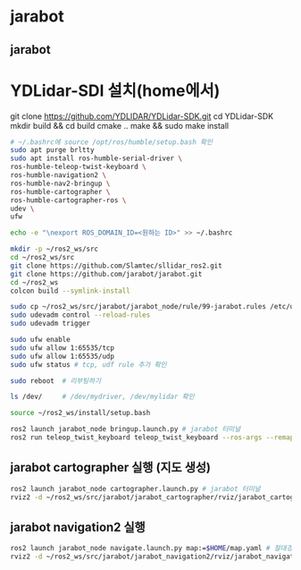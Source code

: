 # jarabot
## jarabot

# YDLidar-SDI 설치(home에서)
git clone https://github.com/YDLIDAR/YDLidar-SDK.git
cd YDLidar-SDK
mkdir build && cd build
cmake ..
make && sudo make install

```bash
# ~/.bashrc에 source /opt/ros/humble/setup.bash 확인
sudo apt purge brltty
sudo apt install ros-humble-serial-driver \
ros-humble-teleop-twist-keyboard \
ros-humble-navigation2 \
ros-humble-nav2-bringup \
ros-humble-cartographer \
ros-humble-cartographer-ros \
udev \
ufw

echo -e "\nexport ROS_DOMAIN_ID=<원하는 ID>" >> ~/.bashrc

mkdir -p ~/ros2_ws/src
cd ~/ros2_ws/src
git clone https://github.com/Slamtec/sllidar_ros2.git
git clone https://github.com/jarabot/jarabot.git
cd ~/ros2_ws
colcon build --symlink-install

sudo cp ~/ros2_ws/src/jarabot/jarabot_node/rule/99-jarabot.rules /etc/udev/rules.d/
sudo udevadm control --reload-rules
sudo udevadm trigger

sudo ufw enable
sudo ufw allow 1:65535/tcp
sudo ufw allow 1:65535/udp
sudo ufw status # tcp, udf rule 추가 확인

sudo reboot  # 리부팅하기

ls /dev/     # /dev/mydriver, /dev/mylidar 확인

source ~/ros2_ws/install/setup.bash

ros2 launch jarabot_node bringup.launch.py # jarabot 터미널
ros2 run teleop_twist_keyboard teleop_twist_keyboard --ros-args --remap /cmd_vel:=/keyboard/cmd_vel # jarabot 터미널
```

## jarabot cartographer 실행 (지도 생성)
```bash
ros2 launch jarabot_node cartographer.launch.py # jarabot 터미널
rviz2 -d ~/ros2_ws/src/jarabot/jarabot_cartographer/rviz/jarabot_cartographer.rviz #local pc 에서 실행
```

## jarabot navigation2 실행
```bash
ros2 launch jarabot_node navigate.launch.py map:=$HOME/map.yaml # 절대경로 사용 필수
rviz2 -d ~/ros2_ws/src/jarabot/jarabot_navigation2/rviz/jarabot_navigation2.rviz
```

